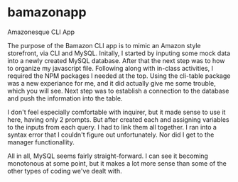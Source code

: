 # bamazonapp
Amazonesque CLI App

The purpose of the Bamazon CLI app is to mimic an Amazon style storefront, via CLI and MySQL.  Initally, I started by inputing some mock data into a newly created
MySQL database.  After that the next step was to how to organize my javascript file.  Following along with in-class activities, I required the NPM packages I needed at the top. Using the cli-table package was a new experiance for me, and it did actually give me some trouble, which you will see.  Next step was to establish a connection to the database and push the information into the table.

I don't feel especially comfortable with inquirer, but it made sense to use it here, having only 2 prompts.  But after created each and assigning variables to the inputs from each query. I had to link them all together. I ran into a syntax error that I couldn't figure out unfortunately. Nor did I get to the manager functionallity.

All in all, MySQL seems fairly straight-forward.  I can see it becoming monotonous at some point, but it makes a lot more sense than some of the other types of coding we've dealt with.